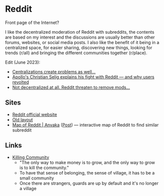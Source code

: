 # Reddit

Front page of the Internet?

I like the decentralized moderation of Reddit with subreddits, the contents are
based on my interest and the discussions are usually better than other forums,
websites, or social media posts. I also like the benefit of it being in a
centralized space, for easier sharing, discovering new things, looking for
trends (r/all) and bringing the different communities together (r/place).

Edit (June 2023):

- [Centralizations create problems as well… ](https://www.theverge.com/2023/6/13/23759130/reddit-protests-history-community-growth-moderation)
- [Apollo's Christian Selig explains his fight with Reddit — and why users revolted](https://www.theverge.com/2023/6/13/23759180/reddit-protest-private-apollo-christian-selig-subreddit)
- [Not decentralized at all. Reddit threaten to remove mods…](https://www.theverge.com/2023/6/16/23763538/reddit-blackout-api-protest-mod-replacement-threat)

## Sites

- [Reddit official website](https://www.reddit.com/)
- [Old layout](https://old.reddit.com/)
- [Map of Reddit | Anvaka](https://anvaka.github.io/map-of-reddit/)
  ([Post](https://www.reddit.com/r/dataisbeautiful/comments/12pem68/oc_an_interactive_map_of_reddit_built_from_330/))
  — interactive map of Reddit to find similar subreddit

## Links

- [Killing Community](https://www.marginalia.nu/log/82_killing_community)
  - "The only way to make money is to grow, and the only way to grow is to kill
    the community."
  - To have that sense of belonging, the sense of village, it has to be a small
    community
  - Once there are strangers, guards are up by default and it's no longer a
    village
